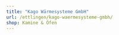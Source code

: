 ```yaml
---
title: "Kago Wärmesysteme GmbH"
url: /ettlingen/kago-waermesysteme-gmbh/
shop: Kamine & Öfen
---
```

